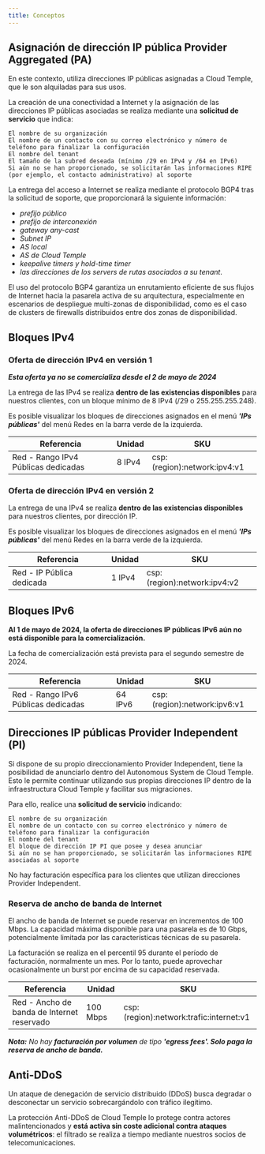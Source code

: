 ```yaml
---
title: Conceptos
---
```


## Asignación de dirección IP pública Provider Aggregated (PA)

En este contexto, utiliza direcciones IP públicas asignadas a Cloud Temple, que le son alquiladas para sus usos.

La creación de una conectividad a Internet y la asignación de las direcciones IP públicas asociadas se realiza mediante una __solicitud de servicio__ que indica:

    El nombre de su organización
    El nombre de un contacto con su correo electrónico y número de teléfono para finalizar la configuración
    El nombre del tenant
    El tamaño de la subred deseada (mínimo /29 en IPv4 y /64 en IPv6)
    Si aún no se han proporcionado, se solicitarán las informaciones RIPE (por ejemplo, el contacto administrativo) al soporte

La entrega del acceso a Internet se realiza mediante el protocolo BGP4 tras la solicitud de soporte, que proporcionará la siguiente información:

- *prefijo público*
- *prefijo de interconexión*
- *gateway any-cast*
- *Subnet IP*
- *AS local*
- *AS de Cloud Temple*
- *keepalive timers y hold-time timer*
- *las direcciones de los servers de rutas asociados a su tenant*.

El uso del protocolo BGP4 garantiza un enrutamiento eficiente de sus flujos de Internet hacia la pasarela activa de su arquitectura, especialmente en escenarios de despliegue multi-zonas de disponibilidad, como es el caso de clusters de firewalls distribuidos entre dos zonas de disponibilidad.

## Bloques IPv4

### Oferta de dirección IPv4 en versión 1

__*Esta oferta ya no se comercializa desde el 2 de mayo de 2024*__

La entrega de las IPv4 se realiza __dentro de las existencias disponibles__ para nuestros clientes, con un bloque mínimo de 8 IPv4 (/29 o 255.255.255.248).

Es posible visualizar los bloques de direcciones asignados en el menú __*'IPs públicas'*__ del menú Redes en la barra verde de la izquierda.

| Referencia                             | Unidad  | SKU                          |
| ------------------------------------- | ------- | ---------------------------- |
| Red - Rango IPv4 Públicas dedicadas   | 8 IPv4  | csp:(region):network:ipv4:v1 |

### Oferta de dirección IPv4 en versión 2

La entrega de una IPv4 se realiza __dentro de las existencias disponibles__ para nuestros clientes, por dirección IP.

Es posible visualizar los bloques de direcciones asignados en el menú __*'IPs públicas'*__ del menú Redes en la barra verde de la izquierda.


| Referencia                     | Unidad  | SKU                          |
| ----------------------------- | ------- | ---------------------------- |
| Red - IP Pública dedicada     | 1 IPv4  | csp:(region):network:ipv4:v2 |


## Bloques IPv6

__Al 1 de mayo de 2024, la oferta de direcciones IP públicas IPv6 aún no está disponible para la comercialización.__

La fecha de comercialización está prevista para el segundo semestre de 2024.

| Referencia                             | Unidad   | SKU                          |
| ------------------------------------- | -------- | ---------------------------- |
| Red - Rango IPv6 Públicas dedicadas   | 64 IPv6  | csp:(region):network:ipv6:v1 |

## Direcciones IP públicas Provider Independent (PI)

Si dispone de su propio direccionamiento Provider Independent, tiene la posibilidad de anunciarlo dentro del Autonomous System de Cloud Temple. Esto le permite continuar utilizando sus propias direcciones IP dentro de la infraestructura Cloud Temple y facilitar sus migraciones.

Para ello, realice una __solicitud de servicio__ indicando:

    El nombre de su organización
    El nombre de un contacto con su correo electrónico y número de teléfono para finalizar la configuración
    El nombre del tenant
    El bloque de dirección IP PI que posee y desea anunciar
    Si aún no se han proporcionado, se solicitarán las informaciones RIPE asociadas al soporte

No hay facturación específica para los clientes que utilizan direcciones Provider Independent.

### Reserva de ancho de banda de Internet

El ancho de banda de Internet se puede reservar en incrementos de 100 Mbps. La capacidad máxima disponible para una pasarela es de 10 Gbps, potencialmente limitada por las características técnicas de su pasarela.

La facturación se realiza en el percentil 95 durante el período de facturación, normalmente un mes. Por lo tanto, puede aprovechar ocasionalmente un burst por encima de su capacidad reservada.

| Referencia                                 | Unidad    | SKU                                     |
| ----------------------------------------- | --------- | --------------------------------------- |
| Red - Ancho de banda de Internet reservado | 100 Mbps  | csp:(region):network:trafic:internet:v1 |

__*Nota:*__
*No hay __facturación por volumen__ de tipo __'egress fees'. Solo paga la reserva de ancho de banda.__*


## Anti-DDoS

Un ataque de denegación de servicio distribuido (DDoS) busca degradar o desconectar un servicio sobrecargándolo con tráfico ilegítimo.

La protección Anti-DDoS de Cloud Temple lo protege contra actores malintencionados y __está activa sin coste adicional contra ataques volumétricos__: el filtrado se realiza a tiempo mediante nuestros socios de telecomunicaciones.